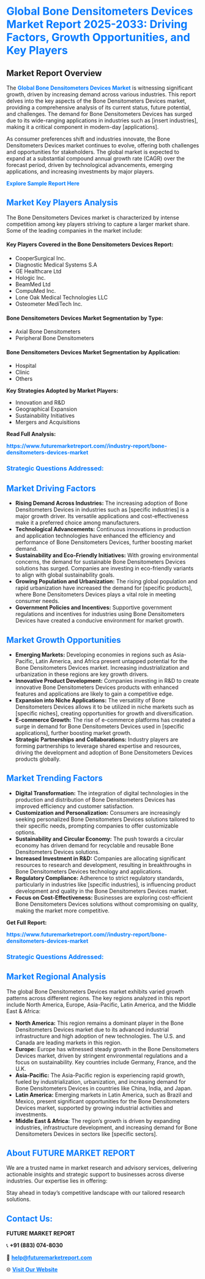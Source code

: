 <h1 style="color: #007BFF;">Global Bone Densitometers Devices Market Report 2025-2033: Driving Factors, Growth Opportunities, and Key Players</h1>

<section id="overview">
<h2>Market Report Overview</h2>
<p>The <a href="https://www.futuremarketreport.com//industry-report/bone-densitometers-devices-market" style="color: #007BFF; text-decoration: none;"><strong>Global Bone Densitometers Devices Market</strong></a> is witnessing significant growth, driven by increasing demand across various industries. This report delves into the key aspects of the Bone Densitometers Devices market, providing a comprehensive analysis of its current status, future potential, and challenges. The demand for Bone Densitometers Devices has surged due to its wide-ranging applications in industries such as [insert industries], making it a critical component in modern-day [applications].</p>
<p>As consumer preferences shift and industries innovate, the Bone Densitometers Devices market continues to evolve, offering both challenges and opportunities for stakeholders. The global market is expected to expand at a substantial compound annual growth rate (CAGR) over the forecast period, driven by technological advancements, emerging applications, and increasing investments by major players.</p>
</section>

<section id="overview">
<p><a href="https://www.futuremarketreport.com//request-sample/reportId=54810" style="color: #007BFF; text-decoration: none;"><strong>Explore Sample Report Here</strong></a></p>
</section>

<section id="key-players">
<h2 style="color: #007BFF;">Market Key Players Analysis</h2>
<p>The Bone Densitometers Devices market is characterized by intense competition among key players striving to capture a larger market share. Some of the leading companies in the market include:</p>
<h4>Key Players Covered in the Bone Densitometers Devices Report:</h4>
<ul><li>CooperSurgical Inc.</li><li>Diagnostic Medical Systems S.A</li><li>GE Healthcare Ltd</li><li>Hologic Inc.</li><li>BeamMed Ltd</li><li>CompuMed Inc.</li><li>Lone Oak Medical Technologies LLC</li><li>Osteometer MediTech Inc.</li></ul>
<h4>Bone Densitometers Devices Market Segmentation by Type:</h4>
<ul><li>Axial Bone Densitometers</li><li>Peripheral Bone Densitometers</li></ul>

<h4>Bone Densitometers Devices Market Segmentation by Application:</h4>
<ul><li>Hospital</li><li>Clinic</li><li>Others</li></ul>
<p><strong>Key Strategies Adopted by Market Players:</strong></p>
<ul>
<li>Innovation and R&D</li>
<li>Geographical Expansion</li>
<li>Sustainability Initiatives</li>
<li>Mergers and Acquisitions</li>
</ul>
</section>

<section>
<p><strong>Read Full Analysis: </strong></p><a href="https://www.futuremarketreport.com//industry-report/bone-densitometers-devices-market" style="color: #007BFF; text-decoration: none;"><strong>https://www.futuremarketreport.com//industry-report/bone-densitometers-devices-market</strong></a>
<h3 style="color: #007BFF;">Strategic Questions Addressed:</h3>
</section>

<section id="driving-factors">
<h2 style="color: #007BFF;">Market Driving Factors</h2>
<ul>
<li><strong>Rising Demand Across Industries:</strong> The increasing adoption of Bone Densitometers Devices in industries such as [specific industries] is a major growth driver. Its versatile applications and cost-effectiveness make it a preferred choice among manufacturers.</li>
<li><strong>Technological Advancements:</strong> Continuous innovations in production and application technologies have enhanced the efficiency and performance of Bone Densitometers Devices, further boosting market demand.</li>
<li><strong>Sustainability and Eco-Friendly Initiatives:</strong> With growing environmental concerns, the demand for sustainable Bone Densitometers Devices solutions has surged. Companies are investing in eco-friendly variants to align with global sustainability goals.</li>
<li><strong>Growing Population and Urbanization:</strong> The rising global population and rapid urbanization have increased the demand for [specific products], where Bone Densitometers Devices plays a vital role in meeting consumer needs.</li>
<li><strong>Government Policies and Incentives:</strong> Supportive government regulations and incentives for industries using Bone Densitometers Devices have created a conducive environment for market growth.</li>
</ul>
</section>

<section id="growth-opportunities">
<h2 style="color: #007BFF;">Market Growth Opportunities</h2>
<ul>
<li><strong>Emerging Markets:</strong> Developing economies in regions such as Asia-Pacific, Latin America, and Africa present untapped potential for the Bone Densitometers Devices market. Increasing industrialization and urbanization in these regions are key growth drivers.</li>
<li><strong>Innovative Product Development:</strong> Companies investing in R&D to create innovative Bone Densitometers Devices products with enhanced features and applications are likely to gain a competitive edge.</li>
<li><strong>Expansion into Niche Applications:</strong> The versatility of Bone Densitometers Devices allows it to be utilized in niche markets such as [specific niches], creating opportunities for growth and diversification.</li>
<li><strong>E-commerce Growth:</strong> The rise of e-commerce platforms has created a surge in demand for Bone Densitometers Devices used in [specific applications], further boosting market growth.</li>
<li><strong>Strategic Partnerships and Collaborations:</strong> Industry players are forming partnerships to leverage shared expertise and resources, driving the development and adoption of Bone Densitometers Devices products globally.</li>
</ul>
</section>

<section id="trending-factors">
<h2 style="color: #007BFF;">Market Trending Factors</h2>
<ul>
<li><strong>Digital Transformation:</strong> The integration of digital technologies in the production and distribution of Bone Densitometers Devices has improved efficiency and customer satisfaction.</li>
<li><strong>Customization and Personalization:</strong> Consumers are increasingly seeking personalized Bone Densitometers Devices solutions tailored to their specific needs, prompting companies to offer customizable options.</li>
<li><strong>Sustainability and Circular Economy:</strong> The push towards a circular economy has driven demand for recyclable and reusable Bone Densitometers Devices solutions.</li>
<li><strong>Increased Investment in R&D:</strong> Companies are allocating significant resources to research and development, resulting in breakthroughs in Bone Densitometers Devices technology and applications.</li>
<li><strong>Regulatory Compliance:</strong> Adherence to strict regulatory standards, particularly in industries like [specific industries], is influencing product development and quality in the Bone Densitometers Devices market.</li>
<li><strong>Focus on Cost-Effectiveness:</strong> Businesses are exploring cost-efficient Bone Densitometers Devices solutions without compromising on quality, making the market more competitive.</li>
</ul>
</section>

<section>
<p><strong>Get Full Report: </strong></p><a href="https://www.futuremarketreport.com//industry-report/bone-densitometers-devices-market" style="color: #007BFF; text-decoration: none;"><strong>https://www.futuremarketreport.com//industry-report/bone-densitometers-devices-market</strong></a>
<h3 style="color: #007BFF;">Strategic Questions Addressed:</h3>
</section>


<section id="regional-analysis">
<h2 style="color: #007BFF;">Market Regional Analysis</h2>
<p>The global Bone Densitometers Devices market exhibits varied growth patterns across different regions. The key regions analyzed in this report include North America, Europe, Asia-Pacific, Latin America, and the Middle East & Africa:</p>
<ul>
<li><strong>North America:</strong> This region remains a dominant player in the Bone Densitometers Devices market due to its advanced industrial infrastructure and high adoption of new technologies. The U.S. and Canada are leading markets in this region.</li>
<li><strong>Europe:</strong> Europe has witnessed steady growth in the Bone Densitometers Devices market, driven by stringent environmental regulations and a focus on sustainability. Key countries include Germany, France, and the U.K.</li>
<li><strong>Asia-Pacific:</strong> The Asia-Pacific region is experiencing rapid growth, fueled by industrialization, urbanization, and increasing demand for Bone Densitometers Devices in countries like China, India, and Japan.</li>
<li><strong>Latin America:</strong> Emerging markets in Latin America, such as Brazil and Mexico, present significant opportunities for the Bone Densitometers Devices market, supported by growing industrial activities and investments.</li>
<li><strong>Middle East & Africa:</strong> The region’s growth is driven by expanding industries, infrastructure development, and increasing demand for Bone Densitometers Devices in sectors like [specific sectors].</li>
</ul>
</section>

<footer>
<h2 style="color: #007BFF;">About FUTURE MARKET REPORT</h2>
<p>We are a trusted name in market research and advisory services, delivering actionable insights and strategic support to businesses across diverse industries. Our expertise lies in offering:</p>

<p>Stay ahead in today’s competitive landscape with our tailored research solutions.</p>

<h2 style="color: #007BFF;">Contact Us:</h2>
<p><strong>FUTURE MARKET REPORT</strong></p>
<p>📞 <strong>+91 (883) 074-8030</strong></p>
<p>📧 <strong><a href="mailto:help@futuremarketreport.com" style="color: #007BFF;">help@futuremarketreport.com</a></strong></p>
<p>🌐 <strong><a href="https://www.futuremarketreport.com/" style="color: #007BFF;">Visit Our Website</a></strong></p>
</footer>